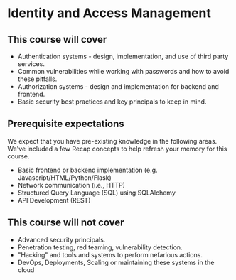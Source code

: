# Identity and Access Management

## This course will cover
- Authentication systems - design, implementation, and use of third party services.
- Common vulnerabilities while working with passwords and how to avoid these pitfalls.
- Authorization systems - design and implementation for backend and frontend.
- Basic security best practices and key principals to keep in mind.

## Prerequisite expectations

We expect that you have pre-existing knowledge in the following areas. We've included a few Recap concepts to help refresh your memory for this course.

- Basic frontend or backend implementation (e.g. Javascript/HTML/Python/Flask)
- Network communication (i.e., HTTP)
- Structured Query Language (SQL) using SQLAlchemy
- API Development (REST)

## This course will not cover

- Advanced security principals.
- Penetration testing, red teaming, vulnerability detection.
- "Hacking" and tools and systems to perform nefarious actions.
- DevOps, Deployments, Scaling or maintaining these systems in the cloud
